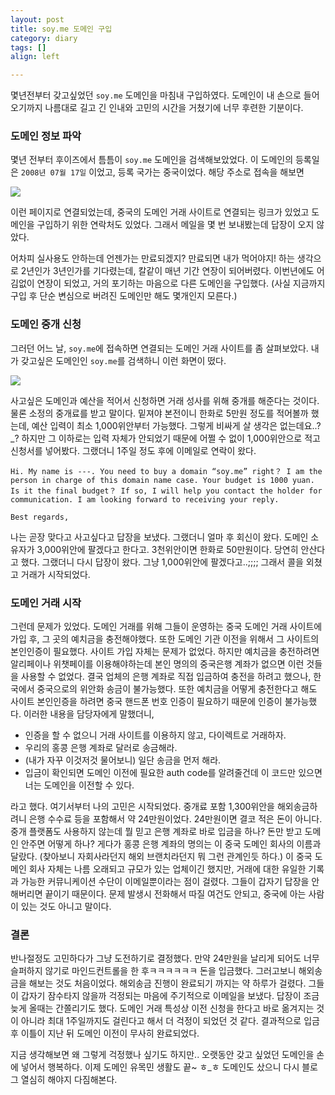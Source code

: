 ```yaml
---
layout: post
title: soy.me 도메인 구입
category: diary
tags: []
align: left

---
```


몇년전부터 갖고싶었던 `soy.me` 도메인을 마침내 구입하였다.
도메인이 내 손으로 들어오기까지 나름대로 길고 긴 인내와 고민의 시간을 거쳤기에 너무 후련한 기분이다. 

<!-- more -->

### 도메인 정보 파악

몇년 전부터 후이즈에서 틈틈이 `soy.me` 도메인을 검색해보았었다. 이 도메인의 등록일은 `2008년 07월 17일` 이었고, 등록 국가는 중국이었다. 해당 주소로 접속을 해보면

![](__imgUrl__/1.png)

이런 페이지로 연결되었는데, 중국의 도메인 거래 사이트로 연결되는 링크가 있었고 도메인을 구입하기 위한 연락처도 있었다. 그래서 메일을 몇 번 보내봤는데 답장이 오지 않았다.

어차피 실사용도 안하는데 언젠가는 만료되겠지? 만료되면 내가 먹어야지! 하는 생각으로 2년인가 3년인가를 기다렸는데, 칼같이 매년 기간 연장이 되어버렸다. 이번년에도 어김없이 연장이 되었고, 거의 포기하는 마음으로 다른 도메인을 구입했다. (사실 지금까지 구입 후 단순 변심으로 버려진 도메인만 해도 몇개인지 모른다.)

### 도메인 중개 신청

그러던 어느 날, `soy.me`에 접속하면 연결되는 도메인 거래 사이트를 좀 살펴보았다. 내가 갖고싶은 도메인인 `soy.me`를 검색하니 이런 화면이 떴다.

![](__imgUrl__/2.png)

사고싶은 도메인과 예산을 적어서 신청하면 거래 성사를 위해 중개를 해준다는 것이다. 물론 소정의 중개료를 받고 말이다. 밑져야 본전이니 한화로 5만원 정도를 적어볼까 했는데, 예산 입력이 최소 1,000위안부터 가능했다. 그렇게 비싸게 살 생각은 없는데요..?_? 하지만 그 이하로는 입력 자체가 안되었기 때문에 어쩔 수 없이 1,000위안으로 적고 신청서를 넣어봤다. 그랬더니 1주일 정도 후에 이메일로 연락이 왔다.

```
Hi. My name is ---. You need to buy a domain “soy.me” right？ I am the person in charge of this domain name case. Your budget is 1000 yuan. Is it the final budget？ If so, I will help you contact the holder for communication. I am looking forward to receiving your reply.

Best regards,
```

나는 곧장 맞다고 사고싶다고 답장을 보냈다. 그랬더니 얼마 후 회신이 왔다. 도메인 소유자가 3,000위안에 팔겠다고 한다고. 3천위안이면 한화로 50만원이다. 당연히 안산다고 했다. 그랬더니 다시 답장이 왔다. 그냥 1,000위안에 팔겠다고..;;;; 그래서 콜을 외쳤고 거래가 시작되었다.


### 도메인 거래 시작

그런데 문제가 있었다. 도메인 거래를 위해 그들이 운영하는 중국 도메인 거래 사이트에 가입 후, 그 곳의 예치금을 충전해야했다. 또한 도메인 기관 이전을 위해서 그 사이트의 본인인증이 필요했다. 사이트 가입 자체는 문제가 없었다. 하지만 예치금을 충전하려면 알리페이나 위챗페이를 이용해야하는데 본인 명의의 중국은행 계좌가 없으면 이런 것들을 사용할 수 없었다. 결국 업체의 은행 계좌로 직접 입금하여 충전을 하려고 했으나, 한국에서 중국으로의 위안화 송금이 불가능했다. 또한 예치금을 어떻게 충전한다고 해도 사이트 본인인증을 하려면 중국 핸드폰 번호 인증이 필요하기 때문에 인증이 불가능했다. 이러한 내용을 담당자에게 말했더니,

- 인증을 할 수 없으니 거래 사이트를 이용하지 않고, 다이렉트로 거래하자.
- 우리의 홍콩 은행 계좌로 달러로 송금해라. 
- (내가 자꾸 이것저것 물어보니) 일단 송금을 먼저 해라.
- 입금이 확인되면 도메인 이전에 필요한 auth code를 알려줄건데 이 코드만 있으면 너는 도메인을 이전할 수 있다.

라고 했다. 여기서부터 나의 고민은 시작되었다. 중개료 포함 1,300위안을 해외송금하려니 은행 수수료 등을 포함해서 약 24만원이었다. 24만원이면 결코 적은 돈이 아니다. 중개 플랫폼도 사용하지 않는데 뭘 믿고 은행 계좌로 바로 입금을 하나? 돈만 받고 도메인 안주면 어떻게 하나? 게다가 홍콩 은행 계좌의 명의는 이 중국 도메인 회사의 이름과 달랐다. (찾아보니 자회사라던지 해외 브랜치라던지 뭐 그런 관계인듯 하다.) 이 중국 도메인 회사 자체는 나름 오래되고 규모가 있는 업체이긴 했지만, 거래에 대한 유일한 기록과 가능한 커뮤니케이션 수단이 이메일뿐이라는 점이 걸렸다. 그들이 갑자기 답장을 안해버리면 끝이기 때문이다. 문제 발생시 전화해서 따질 여건도 안되고, 중국에 아는 사람이 있는 것도 아니고 말이다.


### 결론

반나절정도 고민하다가 그냥 도전하기로 결정했다. 만약 24만원을 날리게 되어도 너무 슬퍼하지 않기로 마인드컨트롤을 한 후ㅋㅋㅋㅋㅋㅋ 돈을 입금했다. 그러고보니 해외송금을 해보는 것도 처음이었다. 해외송금 진행이 완료되기 까지는 약 하루가 걸렸다. 그들이 갑자기 잠수타지 않을까 걱정되는 마음에 주기적으로 이메일을 보냈다. 답장이 조금 늦게 올때는 간쫄리기도 했다. 도메인 거래 특성상 이전 신청을 한다고 바로 옮겨지는 것이 아니라 최대 1주일까지도 걸린다고 해서 더 걱정이 되었던 것 같다. 결과적으로 입금 후 이틀이 지난 뒤 도메인 이전이 무사히 완료되었다.

지금 생각해보면 왜 그렇게 걱정했나 싶기도 하지만.. 오랫동안 갖고 싶었던 도메인을 손에 넣어서 행복하다. 이제 도메인 유목민 생활도 끝~ ㅎ_ㅎ 도메인도 샀으니 다시 블로그 열심히 해야지 다짐해본다.